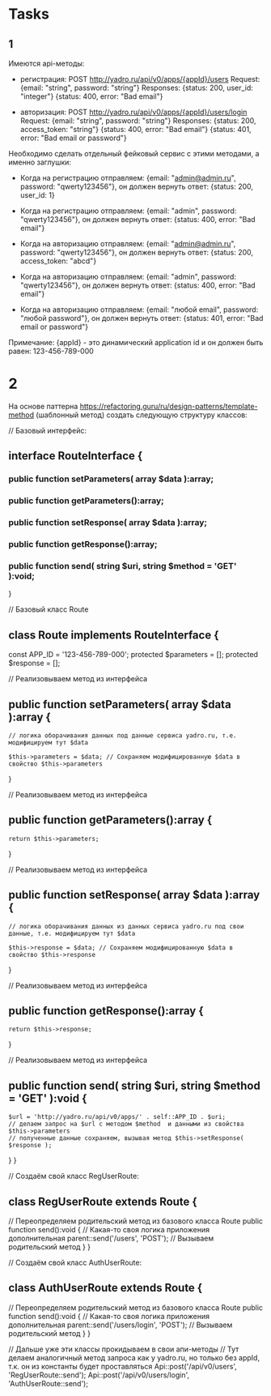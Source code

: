 # Tasks

## 1
Имеются api-методы:
- регистрация:
  POST http://yadro.ru/api/v0/apps/{appId}/users
  Request:
  {email: "string", password: "string"}
  Responses:
  {status: 200, user_id: "integer"}
  {status: 400, error: "Bad email"}

- авторизация:
  POST http://yadro.ru/api/v0/apps/{appId}/users/login
  Request:
  {email: "string", password: "string"}
  Responses:
  {status: 200, access_token: "string"}
  {status: 400, error: "Bad email"}
  {status: 401, error: "Bad email or password"}

Необходимо сделать отдельный фейковый сервис с этими методами, а именно заглушки:
 - Когда на регистрацию отправляем: {email: "admin@admin.ru", password: "qwerty123456"}, он должен вернуть ответ: {status: 200, user_id: 1}
 - Когда на регистрацию отправляем: {email: "admin", password: "qwerty123456"}, он должен вернуть ответ: {status: 400, error: "Bad email"}
 
 - Когда на авторизацию отправляем: {email: "admin@admin.ru", password: "qwerty123456"}, он должен вернуть ответ: {status: 200, access_token: "abcd"}
 - Когда на авторизацию отправляем: {email: "admin", password: "qwerty123456"}, он должен вернуть ответ: {status: 400, error: "Bad email"}
 - Когда на авторизацию отправляем: {email: "любой email", password: "любой password"}, он должен вернуть ответ: {status: 401, error: "Bad email or password"}

Примечание: {appId} - это динамический application id и он должен быть равен: 123-456-789-000





# 2

На основе паттерна https://refactoring.guru/ru/design-patterns/template-method (шаблонный метод) создать следующую структуру классов:

// Базовый интерфейс:
## interface RouteInterface {
  ### public function setParameters( array $data ):array;
  ### public function getParameters():array;
  ### public function setResponse( array $data ):array;
  ### public function getResponse():array;
  ### public function send( string $uri, string $method = 'GET' ):void;
}

// Базовый класс Route
## class Route implements RouteInterface {
  const APP_ID = '123-456-789-000';
  protected $parameters = [];
  protected $response = [];

  // Реализовываем метод из интерфейса
##  public function setParameters( array $data ):array {
    // логика оборачивания данных под данные сервиса yadro.ru, т.е. модифицируем тут $data

    $this->parameters = $data; // Сохраняем модифицированную $data в свойство $this->parameters
  }

  // Реализовываем метод из интерфейса
##  public function getParameters():array {
    return $this->parameters;
  }

  // Реализовываем метод из интерфейса
##  public function setResponse( array $data ):array {
    // логика оборачивания данных из данных сервиса yadro.ru под свои данные, т.е. модифицируем тут $data

    $this->response = $data; // Сохраняем модифицированную $data в свойство $this->response
  }

  // Реализовываем метод из интерфейса
##  public function getResponse():array {
    return $this->response;
  }

  // Реализовываем метод из интерфейса
##  public function send( string $uri, string $method = 'GET' ):void {
    $url = 'http://yadro.ru/api/v0/apps/' . self::APP_ID . $uri;
    // делаем запрос на $url с методом $method  и данными из свойства $this->parameters
    // полученные данные сохраняем, вызывая метод $this->setResponse( $response ); 
  }
}


// Создаём свой класс RegUserRoute:
## class RegUserRoute extends Route {
  // Переопределяем родительский метод из базового класса Route
  public function send():void {
    // Какая-то своя логика приложения дополнительная
    parent::send('/users', 'POST'); // Вызываем родительский метод
  }
}

// Создаём свой класс AuthUserRoute:
## class AuthUserRoute extends Route {
  // Переопределяем родительский метод из базового класса Route
  public function send():void {
    // Какая-то своя логика приложения дополнительная
    parent::send('/users/login', 'POST'); // Вызываем родительский метод
  }
}

// Дальше уже эти классы прокидываем в свои апи-методы
// Тут делаем аналогичный метод запроса как у yadro.ru, но только без appId, т.к. он из константы будет проставляться
Api::post('/api/v0/users', 'RegUserRoute::send');
Api::post('/api/v0/users/login', 'AuthUserRoute::send');